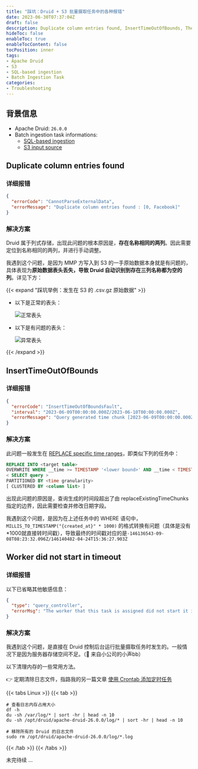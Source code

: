 ```yaml
---
title: "踩坑：Druid + S3 批量摄取任务中的各种报错"
date: 2023-06-30T07:37:04Z
draft: false
description: Duplicate column entries found, InsertTimeOutOfBounds, The worker that this task is assigned did not start it in timeout.
hideToc: false
enableToc: true
enableTocContent: false
tocPosition: inner
tags:
- Apache Druid
- S3
- SQL-based ingestion
- Batch Ingestion Task
categories:
- Troubleshooting
---
```


## 背景信息

- Apache Druid: `26.0.0`
- Batch ingestion task informations:
  - <a href="https://druid.apache.org/docs/latest/multi-stage-query/index.html" target="_blank">SQL-based ingestion</a>
  - <a href="https://druid.apache.org/docs/latest/ingestion/native-batch-input-sources.html#s3-input-source" target="_blank">S3 input source</a>

## Duplicate column entries found

### 详细报错

```json
{
  "errorCode": "CannotParseExternalData",
  "errorMessage": "Duplicate column entries found : [0, Facebook]"
}
```

### 解决方案

Druid 属于列式存储，出现此问题的根本原因是，**存在名称相同的两列**。因此需要定位到名称相同的两列，并进行手动调整。

我遇到这个问题，是因为 MMP 方写入到 S3 的一手原始数据本身就是有问题的，具体表现为**原始数据表头丢失，导致 Druid 自动识别到存在三列名称都为空的列**。详见下方：

{{< expand "踩坑举例：发生在 S3 的 .csv.gz 原始数据" >}}

- 以下是正常的表头：

  <img src='/images/posts/duplicate_column_entries_normal.png' alt='正常表头'>

- 以下是有问题的表头：
  
  <img src='/images/posts/duplicate_column_entries_err.png' alt='异常表头'>

{{< /expand >}}

## InsertTimeOutOfBounds

### 详细报错

```json
{
  "errorCode": "InsertTimeOutOfBoundsFault",
  "interval": "2023-06-09T00:00:00.000Z/2023-06-10T00:00:00.000Z",
  "errorMessage": "Query generated time chunk [2023-06-09T00:00:00.000Z/2023-06-10T00:00:00.000Z] out of bounds specified by replaceExistingTimeChunks"
}
```

### 解决方案

此问题一般发生在 [REPLACE specific time ranges](https://druid.apache.org/docs/latest/multi-stage-query/reference.html#replace-specific-time-ranges)，即类似下列的任务中：

```sql
REPLACE INTO <target table>
OVERWRITE WHERE __time >= TIMESTAMP '<lower bound>' AND __time < TIMESTAMP '<upper bound>'
< SELECT query >
PARTITIONED BY <time granularity>
[ CLUSTERED BY <column list> ]
```

出现此问题的原因是，查询生成的时间段超出了由 replaceExistingTimeChunks 指定的边界，因此需要检查并修改日期字段。

我遇到这个问题，是因为在上述任务中的 WHERE 语句中，`MILLIS_TO_TIMESTAMP("{created_at}" * 1000)` 的格式转换有问题（具体是没有*1000就直接转时间戳），导致最终的时间戳对应的是`-146136543-09-08T08:23:32.096Z/146140482-04-24T15:36:27.903Z`

## Worker did not start in timeout

### 详细报错

以下已省略其他敏感信息：

```json
{
  "type": "query_controller",
  "errorMsg": "The worker that this task is assigned did not start it in timeout[PT5M]. See overlord and middleMana..."
}
```

### 解决方案

我遇到这个问题，是直接在 Druid 控制后台运行批量摄取任务时发生的。一般情况下是因为服务器存储空间不足。（🙊 来自小公司的小声bb）

以下清理内存的一些常用方法。

👉 定期清除日志文件，指路我的另一篇文章 <a href="https://mollywangup.com/posts/add-crontab-task-on-linux/" target="_blank">使用 Crontab 添加定时任务</a>

{{< tabs Linux >}}
{{< tab >}}

```shell
# 查看日志内存占用大小
df -h
du -sh /var/log/* | sort -hr | head -n 10
du -sh /opt/druid/apache-druid-26.0.0/log/* | sort -hr | head -n 10

# 移除所有的 Druid 的日志文件
sudo rm /opt/druid/apache-druid-26.0.0/log/*.log
```

{{< /tab >}}
{{< /tabs >}}

<!-- ## Max retries exceeded with url: /druid/v2/sql/task/ -->

未完待续 ...
